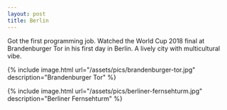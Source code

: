 ```yaml
---
layout: post
title: Berlin
---
```


Got the first programming job. Watched the World Cup 2018 final at Brandenburger Tor in his first day in Berlin. A lively city with multicultural vibe.

{% include image.html url="/assets/pics/brandenburger-tor.jpg" description="Brandenburger Tor" %}

{% include image.html url="/assets/pics/berliner-fernsehturm.jpg" description="Berliner Fernsehturm" %}
